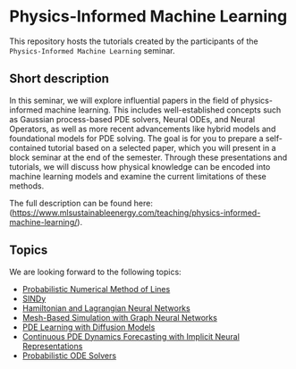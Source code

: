 # Physics-Informed Machine Learning
This repository hosts the tutorials created by the participants of the `Physics-Informed Machine Learning` seminar. 

## Short description
In this seminar, we will explore influential papers in the field of physics-informed machine learning. This includes well-established concepts such as Gaussian process-based PDE solvers, Neural ODEs, and Neural Operators, as well as more recent advancements like hybrid models and foundational models for PDE solving. The goal is for you to prepare a self-contained tutorial based on a selected paper, which you will present in a block seminar at the end of the semester. Through these presentations and tutorials, we will discuss how physical knowledge can be encoded into machine learning models and examine the current limitations of these methods.

The full description can be found here: (https://www.mlsustainableenergy.com/teaching/physics-informed-machine-learning/).

## Topics
We are looking forward to the following topics:
- [Probabilistic Numerical Method of Lines](./pnmol)
- [SINDy](./sindy)
- [Hamiltonian and Lagrangian Neural Networks](./Lagrangian-NN)
- [Mesh-Based Simulation with Graph Neural Networks](./meshgraphnets)
- [PDE Learning with Diffusion Models](./diffusion)
- [Continuous PDE Dynamics Forecasting with Implicit Neural Representations](./dino)
- [Probabilistic ODE Solvers](./ode-filter)
